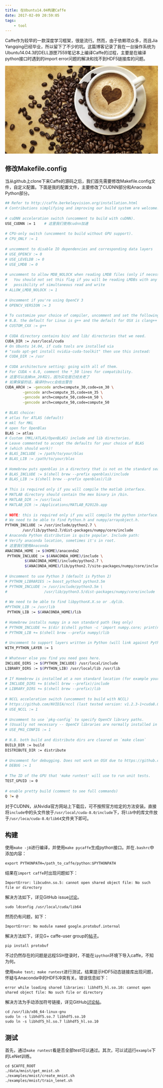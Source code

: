 ```yaml
---
title: 在Ubuntu14.04构建Caffe
date: 2017-02-09 20:59:05
tags:
    - tool
---
```

Caffe作为较早的一款深度学习框架，很是流行。然而，由于依赖项众多，而且Jia Yangqing已经毕业，所以留下了不少的坑。这篇博客记录了我在一台操作系统为Ubuntu14.04.3的DELL游匣7559笔记本上编译Caffe的过程，主要是在编译python接口时遇到的import error问题的解决和找不到HDF5链接库的问题。

![caffe](/img/caffe_image.jpg)

<!-- more -->
## 修改Makefile.config
当从github上clone下来Caffe的源码之后，我们首先需要修改Makefile.config文件，自定义配置。下面是我的配置文件，主要修改了CUDNN部分和Anaconda Python部分。

``` bash
## Refer to http://caffe.berkeleyvision.org/installation.html
# Contributions simplifying and improving our build system are welcome!

# cuDNN acceleration switch (uncomment to build with cuDNN).
USE_CUDNN := 1    # 这里我们使用cudnn加速

# CPU-only switch (uncomment to build without GPU support).
# CPU_ONLY := 1

# uncomment to disable IO dependencies and corresponding data layers
# USE_OPENCV := 0
# USE_LEVELDB := 0
# USE_LMDB := 0

# uncomment to allow MDB_NOLOCK when reading LMDB files (only if necessary)
#	You should not set this flag if you will be reading LMDBs with any
#	possibility of simultaneous read and write
# ALLOW_LMDB_NOLOCK := 1

# Uncomment if you're using OpenCV 3
# OPENCV_VERSION := 3

# To customize your choice of compiler, uncomment and set the following.
# N.B. the default for Linux is g++ and the default for OSX is clang++
# CUSTOM_CXX := g++

# CUDA directory contains bin/ and lib/ directories that we need.
CUDA_DIR := /usr/local/cuda
# On Ubuntu 14.04, if cuda tools are installed via
# "sudo apt-get install nvidia-cuda-toolkit" then use this instead:
# CUDA_DIR := /usr

# CUDA architecture setting: going with all of them.
# For CUDA < 6.0, comment the *_50 lines for compatibility.
# 这里可以去掉sm_20和21，因为实在是已经太老了
# 如果保留的话，编译时nvcc会给出警告
CUDA_ARCH := -gencode arch=compute_30,code=sm_30 \
		-gencode arch=compute_35,code=sm_35 \
		-gencode arch=compute_50,code=sm_50 \
		-gencode arch=compute_50,code=compute_50

# BLAS choice:
# atlas for ATLAS (default)
# mkl for MKL
# open for OpenBlas
BLAS := atlas
# Custom (MKL/ATLAS/OpenBLAS) include and lib directories.
# Leave commented to accept the defaults for your choice of BLAS
# (which should work)!
# BLAS_INCLUDE := /path/to/your/blas
# BLAS_LIB := /path/to/your/blas

# Homebrew puts openblas in a directory that is not on the standard search path
# BLAS_INCLUDE := $(shell brew --prefix openblas)/include
# BLAS_LIB := $(shell brew --prefix openblas)/lib

# This is required only if you will compile the matlab interface.
# MATLAB directory should contain the mex binary in /bin.
# MATLAB_DIR := /usr/local
# MATLAB_DIR := /Applications/MATLAB_R2012b.app

# NOTE: this is required only if you will compile the python interface.
# We need to be able to find Python.h and numpy/arrayobject.h.
PYTHON_INCLUDE := /usr/include/python2.7 \
		/usr/lib/python2.7/dist-packages/numpy/core/include
# Anaconda Python distribution is quite popular. Include path:
# Verify anaconda location, sometimes it's in root.
# 这里我们使用Anaconda
ANACONDA_HOME := $(HOME)/anaconda2
 PYTHON_INCLUDE := $(ANACONDA_HOME)/include \
		 $(ANACONDA_HOME)/include/python2.7 \
		 $(ANACONDA_HOME)/lib/python2.7/site-packages/numpy/core/include

# Uncomment to use Python 3 (default is Python 2)
# PYTHON_LIBRARIES := boost_python3 python3.5m
# PYTHON_INCLUDE := /usr/include/python3.5m \
#                 /usr/lib/python3.5/dist-packages/numpy/core/include

# We need to be able to find libpythonX.X.so or .dylib.
#PYTHON_LIB := /usr/lib
 PYTHON_LIB := $(ANACONDA_HOME)/lib

# Homebrew installs numpy in a non standard path (keg only)
# PYTHON_INCLUDE += $(dir $(shell python -c 'import numpy.core; print(numpy.core.__file__)'))/include
# PYTHON_LIB += $(shell brew --prefix numpy)/lib

# Uncomment to support layers written in Python (will link against Python libs)
WITH_PYTHON_LAYER := 1

# Whatever else you find you need goes here.
INCLUDE_DIRS := $(PYTHON_INCLUDE) /usr/local/include
LIBRARY_DIRS := $(PYTHON_LIB) /usr/local/lib /usr/lib

# If Homebrew is installed at a non standard location (for example your home directory) and you use it for general dependencies
# INCLUDE_DIRS += $(shell brew --prefix)/include
# LIBRARY_DIRS += $(shell brew --prefix)/lib

# NCCL acceleration switch (uncomment to build with NCCL)
# https://github.com/NVIDIA/nccl (last tested version: v1.2.3-1+cuda8.0)
# USE_NCCL := 1

# Uncomment to use `pkg-config` to specify OpenCV library paths.
# (Usually not necessary -- OpenCV libraries are normally installed in one of the above $LIBRARY_DIRS.)
# USE_PKG_CONFIG := 1

# N.B. both build and distribute dirs are cleared on `make clean`
BUILD_DIR := build
DISTRIBUTE_DIR := distribute

# Uncomment for debugging. Does not work on OSX due to https://github.com/BVLC/caffe/issues/171
# DEBUG := 1

# The ID of the GPU that 'make runtest' will use to run unit tests.
TEST_GPUID := 0

# enable pretty build (comment to see full commands)
Q ?= @
```

对于CUDNN，从Nvidia官方网站上下载后，可不按照官方给定的方法安装。直接将`include`中的头文件放于`/usr/local/cuda-8.0/include`下，将`lib`中的库文件放于`/usr/loca/cuda-8.0/lib64`文件夹下即可。

## 构建
使用`make -j8`进行编译，并使用`make pycaffe`生成python接口。并在`.bashrc`中添加内容：
```
export PYTHONPATH=/path_to_caffe/python:$PYTHONPATH
```

结果在`import caffe`时出现问题如下：
```
ImportError: libcudnn.so.5: cannot open shared object file: No such file or directory
```
解决方法如下，详见GitHub issue[讨论](https://github.com/NVIDIA/DIGITS/issues/8)。
```
sudo ldconfig /usr/local/cuda/lib64
```

然而仍有问题，如下：
```
ImportError: No module named google.protobuf.internal
```
解决方法如下，详见G+ caffe-user group的[帖子](https://groups.google.com/forum/#!topic/caffe-users/9Q10WkpCGxs)。
```
pip install protobuf
```

不过仍然存在的问题是远程SSH登录时，不能在`ipython`环境下导入caffe，不知为何。

使用`make test; make runtest`进行测试，结果提示HDF5动态链接库出现问题，怀疑与Anaconda中的HDF5冲突有关。错误信息如下：

```
error while loading shared libraries: libhdf5_hl.so.10: cannot open shared object file: No such file or directory
```

解决方法为手动添加符号链接，详见GitHub[讨论帖](https://github.com/BVLC/caffe/issues/1463)。

```
cd /usr/lib/x86_64-linux-gnu
sudo ln -s libhdf5.so.7 libhdf5.so.10
sudo ln -s libhdf5_hl.so.7 libhdf5_hl.so.10
```

## 测试
首先，通过`make runtest`看是否全部test可以通过。其次，可以试运行`example`下的LeNet训练。
```
cd $CAFFE_ROOT
./data/mnist/get_mnist.sh
./examples/mnist/create_mnist.sh
./examples/mnist/train_lenet.sh
```
